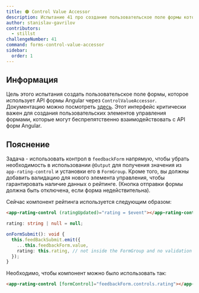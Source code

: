```yaml
---
title: 🟠 Control Value Accessor
description: Испытание 41 про создание пользовательское поле формы которое использует интерфейс ControlValueAccessor.
author: stanislav-gavrilov
contributors:
  - stillst
challengeNumber: 41
command: forms-control-value-accessor
sidebar:
  order: 1
---
```


## Информация

Цель этого испытания создать пользовательское поле формы, которое использует API формы Angular через `ControlValueAccessor`. Документацию можно посмотреть [здесь](https://angular.dev/api/forms/ControlValueAccessor). Этот интерфейс критически важен для создания пользовательских элементов управления формами, которые могут беспрепятственно взаимодействовать с API форм Angular.

## Пояснение

Задача - использовать контрол в `feedbackForm` напрямую, чтобы убрать необходимость в использовании `@Output` для получения значения из `app-rating-control` и установки его в `FormGroup`.
Кроме того, вы должны добавить валидацию для нового элемента управления, чтобы гарантировать наличие данных о рейтинге. (Кнопка отправки формы должна быть отключена, если форма недействительна).

Сейчас компонент рейтинга используется следующим образом:

```html
<app-rating-control (ratingUpdated)="rating = $event"></app-rating-control>
```

```ts
rating: string | null = null;

onFormSubmit(): void {
  this.feedBackSubmit.emit({
    ...this.feedbackForm.value,
    rating: this.rating, // not inside the FormGroup and no validation
  });
}
```

Необходимо, чтобы компонент можно было использовать так:

```html
<app-rating-control [formControl]="feedbackForm.controls.rating"></app-rating-control>
```
